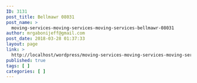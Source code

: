 ```yaml
---
ID: 3131
post_title: Bellmawr 08031
post_name: >
  moving-services-moving-services-moving-services-bellmawr-08031
author: mrgabonijeff@gmail.com
post_date: 2018-03-28 01:37:33
layout: page
link: >
  http://localhost/wordpress/moving-services-moving-services-moving-services-bellmawr-08031/
published: true
tags: [ ]
categories: [ ]
---
```


